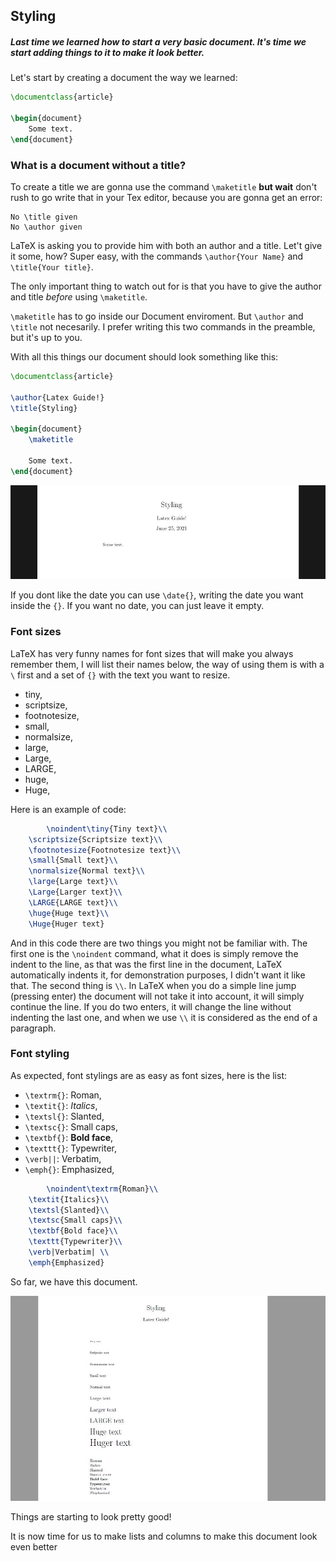 
## Styling

##### Last time we learned how to start a very basic document. It's time we start adding things to it to make it look better.  

Let's start by creating a document the way we learned:

```latex
\documentclass{article}

\begin{document}
	Some text.
\end{document}
```

### What is a document without a title?

To create a title we are gonna use the command `\maketitle` **but wait** don't rush to go write that in your Tex editor, because you are gonna get an error:

```
No \title given
No \author given
```

LaTeX is asking you to provide him with both an author and a title. Let't give it some, how? Super easy, with the commands `\author{Your Name}` and `\title{Your title}`.

The only important thing to watch out for is that you have to give the author and title *before* using `\maketitle`.

`\maketitle` has to go inside our Document enviroment. But `\author` and `\title` not necesarily. I prefer writing this two commands in the preamble, but it's up to you.

With all this things our document should look something like this:

```latex
\documentclass{article}

\author{Latex Guide!}
\title{Styling}

\begin{document}
    \maketitle

    Some text.
\end{document}
```

<div align="center">
<img alt="example" src="../Assets/3-Styling/Maketitle.JPG">
</div>


If you dont like the date you can use `\date{}`, writing the date you want inside the `{}`. If you want no date, you can just leave it empty.

### Font sizes

LaTeX has very funny names for font sizes that will make you always remember them, I will list their names below, the way of using them is with a `\` first and a set of `{}` with the text you want to resize. 

* tiny,
* scriptsize,
* footnotesize,
* small,
* normalsize,
* large,
* Large,
* LARGE,
* huge,
* Huge,

Here is an example of code:

```latex
        \noindent\tiny{Tiny text}\\
	\scriptsize{Scriptsize text}\\
	\footnotesize{Footnotesize text}\\
	\small{Small text}\\
	\normalsize{Normal text}\\
	\large{Large text}\\
	\Large{Larger text}\\
	\LARGE{LARGE text}\\
	\huge{Huge text}\\
	\Huge{Huger text}
```

And in this code there are two things you might not be familiar with. The first one is the `\noindent` command, what it does is simply remove the indent to the line, as that was the first line in the document, LaTeX automatically indents it, for demonstration purposes, I didn't want it like that.
The second thing is `\\`. In LaTeX when you do a simple line jump (pressing enter) the document will not take it into account, it will simply continue the line. If you do two enters, it will change the line without indenting the last one, and when we use `\\` it is considered as the end of a paragraph.


### Font styling

As expected, font stylings are as easy as font sizes, here is the list:

* `\textrm{}`: Roman,
* `\textit{}`: *Italics*,
* `\textsl{}`: Slanted,
* `\textsc{}`: Small caps,
* `\textbf{}`: **Bold face**,
* `\texttt{}`: Typewriter,
* `\verb||`: Verbatim,
* `\emph{}`: Emphasized,

```latex
        \noindent\textrm{Roman}\\
	\textit{Italics}\\
	\textsl{Slanted}\\
	\textsc{Small caps}\\
	\textbf{Bold face}\\
	\texttt{Typewriter}\\
	\verb|Verbatim| \\
	\emph{Emphasized}
```

So far, we have this document.

<div align="center">
<img alt="example" src="../Assets/3-Styling/Font.JPG">
</div>

Things are starting to look pretty good!

It is now time for us to make lists and columns to make this document look even better